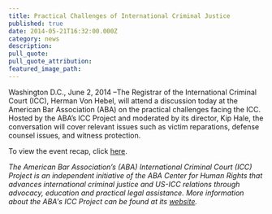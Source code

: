 ```yaml
---
title: Practical Challenges of International Criminal Justice
published: true
date: 2014-05-21T16:32:00.000Z
category: news
description:
pull_quote:
pull_quote_attribution:
featured_image_path:
---
```



Washington D.C., June 2, 2014 –The Registrar of the International Criminal Court (ICC), Herman Von Hebel, will attend a discussion today at the American Bar Association (ABA) on the practical challenges facing the ICC. Hosted by the ABA’s ICC Project and moderated by its director, Kip Hale, the conversation will cover relevant issues such as victim reparations, defense counsel issues, and witness protection.

To view the event recap, click [here](https://www.international-criminal-justice-today.org/events/practical-challenges-of-international-criminal-justice/).

*The American Bar Association’s (ABA) International Criminal Court (ICC) Project is an independent initiative of the ABA Center for Human Rights that advances international criminal justice and US-ICC relations through advocacy, education and practical legal assistance. More information about the ABA's ICC Project can be found at its [website](http://www.aba-icc.org/).*